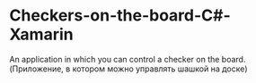 # Checkers-on-the-board-C#-Xamarin
An application in which you can control a checker on the board. (Приложение, в котором можно управлять шашкой на доске)
